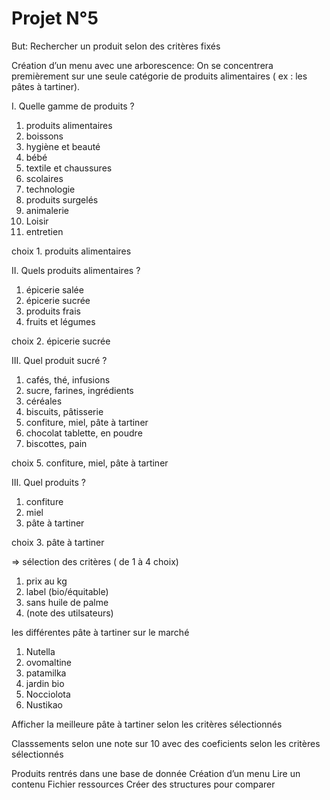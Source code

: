 # Projet N°5

But: Rechercher un produit selon des critères fixés

Création d’un menu avec une arborescence:
On se concentrera premièrement sur une seule catégorie de produits alimentaires ( ex : les pâtes à tartiner).

I. Quelle gamme de produits ?

1. produits alimentaires
2. boissons
3. hygiène et beauté
4. bébé
5. textile et chaussures
6. scolaires
7. technologie
8. produits surgelés
9. animalerie
10. Loisir
11. entretien

choix 1. produits alimentaires

II. Quels produits alimentaires ?

1. épicerie salée
2. épicerie sucrée
3. produits frais
4. fruits et légumes

choix 2. épicerie sucrée

III. Quel produit sucré ?

1. cafés, thé, infusions
2. sucre, farines, ingrédients
3. céréales
4. biscuits, pâtisserie
5. confiture, miel, pâte à tartiner
6. chocolat tablette, en poudre
7. biscottes, pain

choix 5. confiture, miel, pâte à tartiner

III. Quel produits ?

1. confiture
2. miel
3. pâte à tartiner

choix 3. pâte à tartiner

⇒ sélection des critères ( de 1 à 4 choix)

1. prix au kg
2. label (bio/équitable)
3. sans huile de palme
4. (note des utilsateurs)

les différentes pâte à tartiner sur le marché

1. Nutella
2. ovomaltine
3. patamilka
4. jardin bio
5. Nocciolota
6. Nustikao

Afficher la meilleure pâte à tartiner selon les critères sélectionnés

Classsements selon une note sur 10 avec des coeficients selon les critères sélectionnés

Produits rentrés dans une base de donnée
Création d’un menu
Lire un contenu
Fichier ressources
Créer des structures pour comparer
